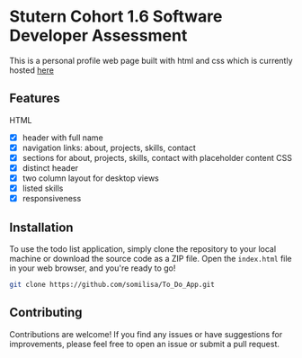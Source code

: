 # Stutern Cohort 1.6 Software Developer Assessment
This is a personal profile web page built with html and css which is currently hosted [here](https://somilisa.github.io/Stutern-1.6/)
## Features 
HTML
- [x] header with full name
- [x] navigation links: about, projects, skills, contact
- [x] sections for  about, projects, skills, contact with placeholder content
CSS
- [x] distinct header
- [x] two column layout for desktop views
- [x] listed skills
- [x] responsiveness
## Installation
To use the todo list application, simply clone the repository to your local machine or download the source code as a ZIP file. Open the `index.html` file in your web browser, and you're ready to go!
 ``` bash
 git clone https://github.com/somilisa/To_Do_App.git
```
## Contributing
Contributions are welcome! If you find any issues or have suggestions for improvements, please feel free to open an issue or submit a pull request.

